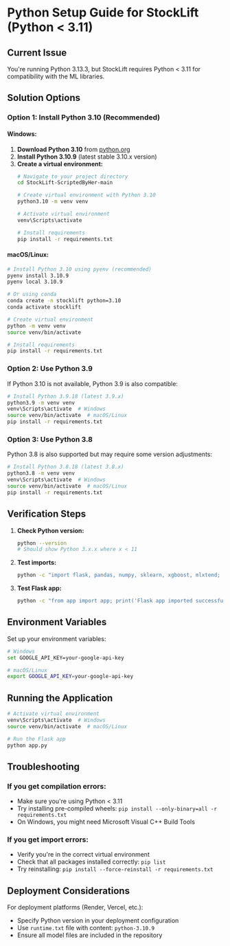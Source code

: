# Python Setup Guide for StockLift (Python < 3.11)

## Current Issue
You're running Python 3.13.3, but StockLift requires Python < 3.11 for compatibility with the ML libraries.

## Solution Options

### Option 1: Install Python 3.10 (Recommended)

#### Windows:
1. **Download Python 3.10** from [python.org](https://www.python.org/downloads/release/python-3109/)
2. **Install Python 3.10.9** (latest stable 3.10.x version)
3. **Create a virtual environment:**
   ```bash
   # Navigate to your project directory
   cd StockLift-ScriptedByHer-main
   
   # Create virtual environment with Python 3.10
   python3.10 -m venv venv
   
   # Activate virtual environment
   venv\Scripts\activate
   
   # Install requirements
   pip install -r requirements.txt
   ```

#### macOS/Linux:
```bash
# Install Python 3.10 using pyenv (recommended)
pyenv install 3.10.9
pyenv local 3.10.9

# Or using conda
conda create -n stocklift python=3.10
conda activate stocklift

# Create virtual environment
python -m venv venv
source venv/bin/activate

# Install requirements
pip install -r requirements.txt
```

### Option 2: Use Python 3.9

If Python 3.10 is not available, Python 3.9 is also compatible:

```bash
# Install Python 3.9.18 (latest 3.9.x)
python3.9 -m venv venv
venv\Scripts\activate  # Windows
source venv/bin/activate  # macOS/Linux
pip install -r requirements.txt
```

### Option 3: Use Python 3.8

Python 3.8 is also supported but may require some version adjustments:

```bash
# Install Python 3.8.18 (latest 3.8.x)
python3.8 -m venv venv
venv\Scripts\activate  # Windows
source venv/bin/activate  # macOS/Linux
pip install -r requirements.txt
```

## Verification Steps

1. **Check Python version:**
   ```bash
   python --version
   # Should show Python 3.x.x where x < 11
   ```

2. **Test imports:**
   ```bash
   python -c "import flask, pandas, numpy, sklearn, xgboost, mlxtend; print('All imports successful!')"
   ```

3. **Test Flask app:**
   ```bash
   python -c "from app import app; print('Flask app imported successfully!')"
   ```

## Environment Variables

Set up your environment variables:

```bash
# Windows
set GOOGLE_API_KEY=your-google-api-key

# macOS/Linux
export GOOGLE_API_KEY=your-google-api-key
```

## Running the Application

```bash
# Activate virtual environment
venv\Scripts\activate  # Windows
source venv/bin/activate  # macOS/Linux

# Run the Flask app
python app.py
```

## Troubleshooting

### If you get compilation errors:
- Make sure you're using Python < 3.11
- Try installing pre-compiled wheels: `pip install --only-binary=all -r requirements.txt`
- On Windows, you might need Microsoft Visual C++ Build Tools

### If you get import errors:
- Verify you're in the correct virtual environment
- Check that all packages installed correctly: `pip list`
- Try reinstalling: `pip install --force-reinstall -r requirements.txt`

## Deployment Considerations

For deployment platforms (Render, Vercel, etc.):
- Specify Python version in your deployment configuration
- Use `runtime.txt` file with content: `python-3.10.9`
- Ensure all model files are included in the repository 